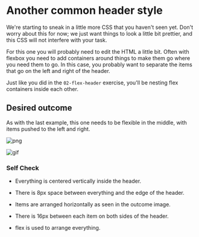 # Another common header style

We're starting to sneak in a little more CSS that you haven't seen yet. Don't worry about this for now; we just want things to look a little bit prettier, and this CSS will not interfere with your task.

For this one you will probably need to edit the HTML a little bit. Often with flexbox you need to add containers around things to make them go where you need them to go. In this case, you probably want to separate the items that go on the left and right of the header.

Just like you did in the `02-flex-header` exercise, you'll be nesting flex containers inside each other.

## Desired outcome
As with the last example, this one needs to be flexible in the middle, with items pushed to the left and right.

![png](./desired-outcome.png)

![gif](./desired-outcome.gif)

### Self Check
- Everything is centered vertically inside the header.
<!-- okay -->
- There is 8px space between everything and the edge of the header.
<!--okay...  -->
- Items are arranged horizontally as seen in the outcome image.
<!-- BITCH I DID IT WTF -->
- There is 16px between each item on both sides of the header.
<!-- GIRL DID I REALLY? -->
- flex is used to arrange everything.
<!-- MOM, LOOK! OHMYGOD =((((( -->

<!-- i dont even want to look at the solution anymore. i ate this -->
